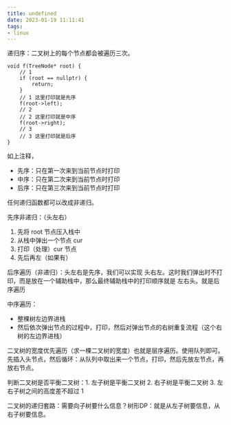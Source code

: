 ```yaml
---
title: undefined
date: 2023-01-19 11:11:41
tags:
- linux
---
```


递归序：二叉树上的每个节点都会被遍历三次。

```
void f(TreeNode* root) {
	// 1
	if (root == nullptr) {
		return;
	}
	// 1 这里打印就是先序
	f(root->left);
	// 2
	// 2 这里打印就是中序
	f(root->right);
	// 3
	// 3 这里打印就是后序
}
```

如上注释，

- 先序：只在第一次来到当前节点时打印
- 中序：只在第二次来到当前节点时打印
- 后序：只在第三次来到当前节点时打印

任何递归函数都可以改成非递归。

先序非递归：（头左右）

1. 先将 root 节点压入栈中
2. 从栈中弹出一个节点 cur 
3. 打印（处理）cur 节点
4. 先后再左（如果有）

后序遍历（非递归）：头左右是先序，我们可以实现 头右左。这时我们弹出时不打印，而是放在一个辅助栈中，那么最终辅助栈中的打印顺序就是 左右头。就是后序遍历

中序遍历：

- 整棵树左边界进栈
- 然后依次弹出节点的过程中，打印，然后对弹出节点的右树重复流程（这个右树的左边界进栈）

二叉树的宽度优先遍历（求一棵二叉树的宽度）也就是层序遍历。使用队列即可。先插入头节点，然后循环：从队列中取出来一个节点，打印，然后先放左节点，再放右节点。

判断二叉树是否平衡二叉树：1. 左子树是平衡二叉树  2. 右子树是平衡二叉树   3. 左右子树之间的高度差不超过 1  

二叉树的递归套路：需要向子树要什么信息？树形DP：就是从左子树要信息，从右子树要信息。





